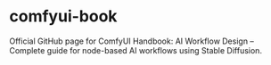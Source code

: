 # comfyui-book
Official GitHub page for ComfyUI Handbook: AI Workflow Design – Complete guide for node-based AI workflows using Stable Diffusion.
